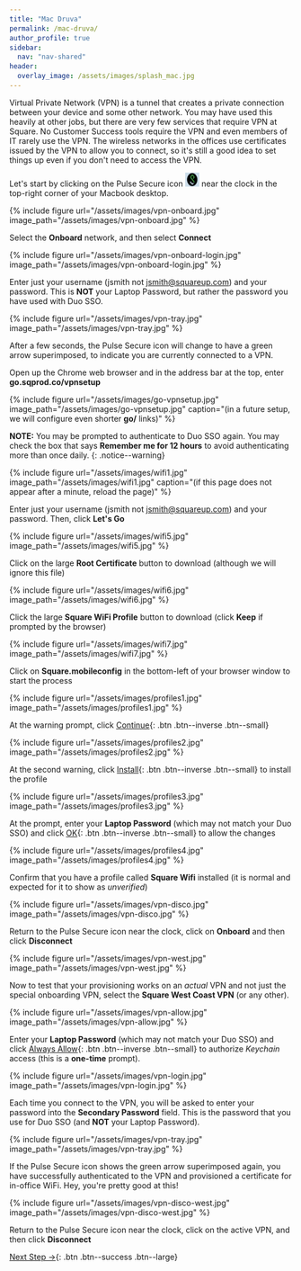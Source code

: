 ```yaml
---
title: "Mac Druva"
permalink: /mac-druva/
author_profile: true
sidebar:
  nav: "nav-shared"
header:
  overlay_image: /assets/images/splash_mac.jpg
---
```


Virtual Private Network (VPN) is a tunnel that creates a private connection between your device and some other network. You may have used this heavily at other jobs, but there are very few services that require VPN at Square. No Customer Success tools require the VPN and even members of IT rarely use the VPN.  The wireless networks in the offices use certificates issued by the VPN to allow you to connect, so it's still a good idea to set things up even if you don't need to access the VPN.

Let's start by clicking on the Pulse Secure icon <img src="/assets/images/pulse.png" width='25' height='25' /> near the clock in the top-right corner of your Macbook desktop.

{% include figure url="/assets/images/vpn-onboard.jpg" image_path="/assets/images/vpn-onboard.jpg" %}

Select the __Onboard__ network, and then select __Connect__

{% include figure url="/assets/images/vpn-onboard-login.jpg" image_path="/assets/images/vpn-onboard-login.jpg" %}

Enter just your username (jsmith not jsmith@squareup.com) and your password.  This is __NOT__ your Laptop Password, but rather the password you have used with Duo SSO. 

{% include figure url="/assets/images/vpn-tray.jpg" image_path="/assets/images/vpn-tray.jpg" %}

After a few seconds, the Pulse Secure icon will change to have a green arrow superimposed, to indicate you are currently connected to a VPN.

Open up the Chrome web browser and in the address bar at the top, enter __go.sqprod.co/vpnsetup__ 

{% include figure url="/assets/images/go-vpnsetup.jpg" image_path="/assets/images/go-vpnsetup.jpg" caption="(in a future setup, we will configure even shorter __go/__ links)" %}

__NOTE:__ You may be prompted to authenticate to Duo SSO again. You may check the box that says __Remember me for 12 hours__ to avoid authenticating more than once daily.
{: .notice--warning}

{% include figure url="/assets/images/wifi1.jpg" image_path="/assets/images/wifi1.jpg" caption="(if this page does not appear after a minute, reload the page)" %}

Enter just your username (jsmith not jsmith@squareup.com) and your password. Then, click __Let's Go__

{% include figure url="/assets/images/wifi5.jpg" image_path="/assets/images/wifi5.jpg" %}

Click on the large __Root Certificate__ button to download (although we will ignore this file)

{% include figure url="/assets/images/wifi6.jpg" image_path="/assets/images/wifi6.jpg" %}

Click the large __Square WiFi Profile__ button to download (click __Keep__ if prompted by the browser)

{% include figure url="/assets/images/wifi7.jpg" image_path="/assets/images/wifi7.jpg" %}

Click on __Square.mobileconfig__ in the bottom-left of your browser window to start the process

{% include figure url="/assets/images/profiles1.jpg" image_path="/assets/images/profiles1.jpg" %}

At the warning prompt, click [Continue](#profile){: .btn .btn--inverse .btn--small} 

<a name="profile"></a> 
{% include figure url="/assets/images/profiles2.jpg" image_path="/assets/images/profiles2.jpg" %}

At the second warning, click [Install](#changes){: .btn .btn--inverse .btn--small} to install the profile

<a name="changes"></a> 
{% include figure url="/assets/images/profiles3.jpg" image_path="/assets/images/profiles3.jpg" %}

At the prompt, enter your __Laptop Password__ (which may not match your Duo SSO) and click [OK](#installed){: .btn .btn--inverse .btn--small} to allow the changes

<a name="changes"></a> 
{% include figure url="/assets/images/profiles4.jpg" image_path="/assets/images/profiles4.jpg" %}

Confirm that you have a profile called __Square Wifi__ installed (it is normal and expected for it to show as _unverified_)

{% include figure url="/assets/images/vpn-disco.jpg" image_path="/assets/images/vpn-disco.jpg" %}

Return to the Pulse Secure icon near the clock, click on __Onboard__ and then click __Disconnect__

{% include figure url="/assets/images/vpn-west.jpg" image_path="/assets/images/vpn-west.jpg" %}

Now to test that your provisioning works on an _actual_ VPN and not just the special onboarding VPN, select the __Square West Coast VPN__ (or any other).

{% include figure url="/assets/images/vpn-allow.jpg" image_path="/assets/images/vpn-allow.jpg" %}

Enter your __Laptop Password__ (which may not match your Duo SSO) and click [Always Allow](#always){: .btn .btn--inverse .btn--small} to authorize _Keychain_ access (this is a __one-time__ prompt).

{% include figure url="/assets/images/vpn-login.jpg" image_path="/assets/images/vpn-login.jpg" %}

Each time you connect to the VPN, you will be asked to enter your password into the __Secondary Password__ field. This is the password that you use for Duo SSO (and __NOT__ your Laptop Password).

{% include figure url="/assets/images/vpn-tray.jpg" image_path="/assets/images/vpn-tray.jpg" %}

If the Pulse Secure icon shows the green arrow superimposed again, you have successfully authenticated to the VPN and provisioned a certificate for in-office WiFi. Hey, you're pretty good at this! 

{% include figure url="/assets/images/vpn-disco-west.jpg" image_path="/assets/images/vpn-disco-west.jpg" %}

Return to the Pulse Secure icon near the clock, click on the active VPN, and then click __Disconnect__

[Next Step &rarr;](/mac-druva/){: .btn .btn--success .btn--large}


